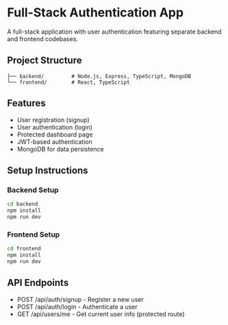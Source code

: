 # Full-Stack Authentication App

A full-stack application with user authentication featuring separate backend and frontend codebases.

## Project Structure

```
├── backend/         # Node.js, Express, TypeScript, MongoDB
└── frontend/        # React, TypeScript
```

## Features

- User registration (signup)
- User authentication (login)
- Protected dashboard page
- JWT-based authentication
- MongoDB for data persistence

## Setup Instructions

### Backend Setup

```bash
cd backend
npm install
npm run dev
```

### Frontend Setup

```bash
cd frontend
npm install
npm run dev
```

## API Endpoints

- POST /api/auth/signup - Register a new user
- POST /api/auth/login - Authenticate a user
- GET /api/users/me - Get current user info (protected route)